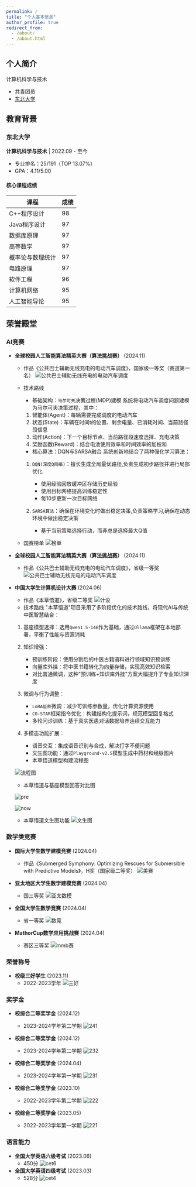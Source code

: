 ```yaml
---
permalink: /
title: "个人基本信息"
author_profile: true
redirect_from: 
  - /about/
  - /about.html
---
```


## 个人简介

计算机科学与技术

- 共青团员
- [东北大学](https://ehall.neuq.edu.cn/)

## 教育背景

### 东北大学

**计算机科学与技术** | 2022.09 - 至今

- 专业排名：25/191（TOP 13.07%）
- GPA：4.11/5.00

#### 核心课程成绩

| 课程 | 成绩 |
|------|------|
| C++程序设计 | 98 |
| Java程序设计 | 97 |
| 数据库原理 | 97 |
| 高等数学 | 97 |
| 概率论与数理统计 | 97 |
| 电路原理 | 97 |
| 软件工程 | 96 |
| 计算机网络 | 95 |
| 人工智能导论 | 95 |

## 荣誉殿堂

### AI竞赛

- **全球校园人工智能算法精英大赛（算法挑战赛）** (2024.11)
  - 作品《公共巴士辅助无线充电的电动汽车调度》，国家级一等奖（赛道第一名）
  ![公共巴士辅助无线充电的电动汽车调度](images/挑战国.jpg "挑战国")
  - 技术路线
    - 基础架构：`马尔可夫`决策过程(MDP)建模
    系统将电动汽车调度问题建模为马尔可夫决策过程，其中：

    1. 智能体(Agent)：每辆需要完成调度的电动汽车
    2. 状态(State)：车辆在时间t的位置、剩余电量、已消耗时间、当前路径段信息
    3. 动作(Action)：下一个目标节点、当前路径段速度选择、充电决策
    4. 奖励函数(Reward)：结合电池使用效率和时间效率的加权和

    - 核心算法：DQN与SARSA融合
    系统创新地结合了两种强化学习算法：

    1. `DQN(深度Q网络)`：擅长生成全局最优路径,负责生成初步路径并进行局部优化

       - 使用经验回放缓冲区存储历史经验
       - 使用目标网络提高训练稳定性
       - 每10步更新一次目标网络

    2. `SARSA算法`：确保在环境变化时做出稳定决策,负责策略学习,确保在动态环境中做出稳定决策

       - 基于当前策略选择行动，而非总是选择最大Q值
  - 国赛榜单
  ![榜单](images/bus.png "榜单")

- **全球校园人工智能算法精英大赛（算法挑战赛）** (2024.11)
  - 作品《公共巴士辅助无线充电的电动汽车调度》，省级一等奖
  ![公共巴士辅助无线充电的电动汽车调度](images/挑战省.jpg "挑战省")

- **中国大学生计算机设计大赛** (2024.06)
  - 作品《本草悟道》，省级二等奖
  ![计设](images/激射.jpg "计设")
  - 技术路线
  "本草悟道"项目采用了多阶段优化的技术路线，将现代AI与传统中医智慧结合：

  1. 基座模型选择：选用`Qwen1.5-14B`作为基础，通过`Ollama`框架在本地部署，平衡了性能与资源消耗
  2. 知识增强：

     - 预训练阶段：使用分割后的中医古籍语料进行领域知识预训练
     - 向量库外挂：将中医书籍转化为向量存储，实现高效知识检索
     - 对比普通微调，这种"预训练+知识库外挂"方案大幅提升了专业知识深度
  3. 微调与行为调整：

     - `LoRA低秩`微调：减少可训练参数量，优化计算资源使用
     - `CO-STAR`框架指令优化：构建结构化提示词，规范模型回复格式
     - 多轮问诊训练：基于真实医患对话数据培养连续交互能力

  4. 多模态功能扩展：

     - 语音交互：集成语音识别与合成，解决打字不便问题
     - 文生图功能：通过`Playground-v2.5`模型生成中药材和经脉图片
     - 本草悟道模型构建流程图
  
  ![流程图](images/wudao流程.svg "流程图")
  - 本草悟道与基座模型回答对比图
  
  ![pre](images/wudaopre.png "pre")

  ![now](images/wudaonow.png "now")

  - 本草悟道文生图功能
  ![文生图](images/stablediffusion.png "文生图")

### 数学类竞赛

- **国际大学生数学建模竞赛** (2024.04)
  - 作品《Submerged Symphony: Optimizing Rescues for Submersible with Predictive Models》，H奖（国家级二等奖）
  ![美赛](images/数学建模H奖.jpg "美赛h")

- **亚太地区大学生数学建模竞赛** (2024.04)
  - 国三等奖
  ![亚太数模](images/apmcm.jpg "apmcm")

- **全国大学生数学竞赛** (2024.04)
  - 省一等奖
  ![数竞](images/math.jpg "math")

- **MathorCup数学应用挑战赛** (2024.04)
  - 赛区三等奖
  ![mmb赛](images/mmb.jpg "mmb")

### 荣誉称号

- **校级三好学生** (2023.11)
  - 2022-2023学年
![三好](images/3h.jpg "三好")

### 奖学金

- **校综合二等奖学金** (2024.12)
  - 2023-2024学年第二学期
![241](images/241.jpg "241")

- **校综合二等奖学金** (2024.12)
  - 2023-2024学年第二学期
![232](images/232.jpg "232")

- **校综合二等奖学金** (2024.04)
  - 2023-2024学年第一学期
![231](images/231.jpg "231")

- **校综合二等奖学金** (2023.10)
  - 2022-2023学年第二学期
![222](images/222.jpg "222")

- **校综合二等奖学金** (2023.05)
  - 2022-2023学年第一学期
![221](images/221.jpg "221")

### 语言能力

- **全国大学英语六级考试** (2023.06)
  - 450分
![cet6](images/cet6.png "cet6")
- **全国大学英语四级考试** (2023.03)
  - 528分
![cet4](images/cet4.png "cet4")